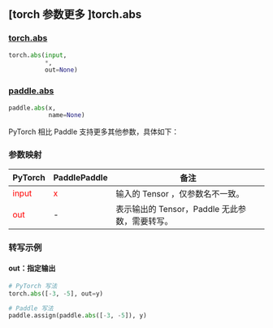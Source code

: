 ## [torch 参数更多 ]torch.abs

### [torch.abs](https://pytorch.org/docs/stable/generated/torch.abs.html?highlight=abs#torch.abs)

```python
torch.abs(input,
          *,
          out=None)
```

### [paddle.abs](https://www.paddlepaddle.org.cn/documentation/docs/zh/develop/api/paddle/abs_cn.html#abs)

```python
paddle.abs(x,
           name=None)
```

PyTorch 相比 Paddle 支持更多其他参数，具体如下：

### 参数映射

| PyTorch       | PaddlePaddle | 备注                                                   |
| ------------- | ------------ | ------------------------------------------------------ |
| <font color='red'> input </font>         | <font color='red'> x </font>            | 输入的 Tensor ，仅参数名不一致。                                     |
| <font color='red'> out </font>           | -            | 表示输出的 Tensor，Paddle 无此参数，需要转写。              |


### 转写示例

#### out：指定输出
```python
# PyTorch 写法
torch.abs([-3, -5], out=y)

# Paddle 写法
paddle.assign(paddle.abs([-3, -5]), y)
```
